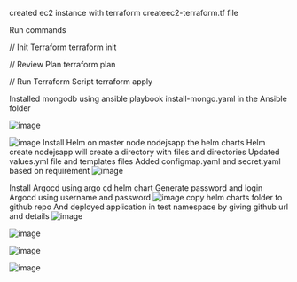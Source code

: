 created ec2 instance with terraform createec2-terraform.tf file

Run commands 

// Init Terraform
terraform init

// Review Plan
terraform plan

// Run Terraform Script
terraform apply

Installed mongodb using ansible playbook install-mongo.yaml in the Ansible folder

 ![image](https://github.com/mithun-divya/Ybrant-interview/assets/125994104/9f5901ef-70b0-4d76-b552-5d44d5663859)

 
![image](https://github.com/mithun-divya/Ybrant-interview/assets/125994104/c880721b-f379-4849-9d8f-38c2bbd48f09)
Install Helm on master node
nodejsapp the helm charts
Helm create nodejsapp will create a directory with files and directories
Updated values.yml file and templates files
Added configmap.yaml and secret.yaml based on requirement
![image](https://github.com/mithun-divya/Ybrant-interview/assets/125994104/1d5ef18b-01f7-47ca-a6f9-d923cf2d26a7)

 

Install Argocd using argo cd helm chart 
Generate password and login Argocd using username and password
 ![image](https://github.com/mithun-divya/Ybrant-interview/assets/125994104/de22119f-7f3f-458c-a7dd-f341b4c3fa87)
copy helm charts folder to github repo
And deployed application in test namespace by giving github url and details
 ![image](https://github.com/mithun-divya/Ybrant-interview/assets/125994104/613359c7-644e-40fa-9d3e-5b779e66dd36)

 ![image](https://github.com/mithun-divya/Ybrant-interview/assets/125994104/0dd5d37f-cd17-42aa-a33b-23455c6aa121)


 ![image](https://github.com/mithun-divya/Ybrant-interview/assets/125994104/009b1575-324d-4d7f-bac3-2d7f13732fe4)


![image](https://github.com/mithun-divya/Ybrant-interview/assets/125994104/d002a26c-0c8f-4bbf-bca6-e040813004f6)


 



 




 

 



 


